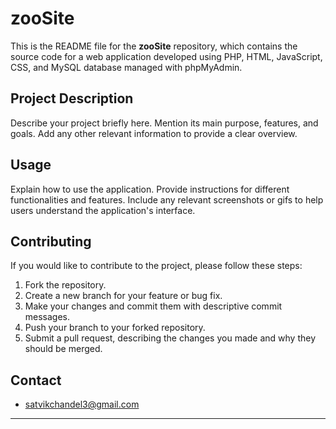 # zooSite

This is the README file for the **zooSite** repository, which contains the source code for a web application developed using PHP, HTML, JavaScript, CSS, and MySQL database managed with phpMyAdmin.

## Project Description

Describe your project briefly here. Mention its main purpose, features, and goals. Add any other relevant information to provide a clear overview.

## Usage

Explain how to use the application. Provide instructions for different functionalities and features. Include any relevant screenshots or gifs to help users understand the application's interface.

## Contributing

If you would like to contribute to the project, please follow these steps:

1. Fork the repository.
2. Create a new branch for your feature or bug fix.
3. Make your changes and commit them with descriptive commit messages.
4. Push your branch to your forked repository.
5. Submit a pull request, describing the changes you made and why they should be merged.

## Contact
 - satvikchandel3@gmail.com

---
